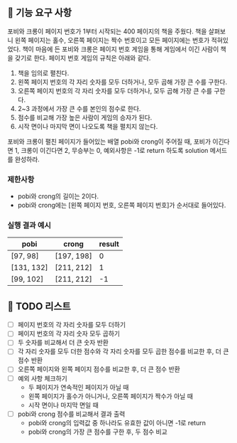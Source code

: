 ## 🚀 기능 요구 사항

포비와 크롱이 페이지 번호가 1부터 시작되는 400 페이지의 책을 주웠다. 책을 살펴보니 왼쪽 페이지는 홀수, 오른쪽 페이지는 짝수 번호이고 모든 페이지에는 번호가 적혀있었다. 책이 마음에 든 포비와 크롱은 페이지 번호 게임을 통해 게임에서 이긴 사람이 책을 갖기로 한다. 페이지 번호 게임의 규칙은 아래와 같다.

1. 책을 임의로 펼친다.
2. 왼쪽 페이지 번호의 각 자리 숫자를 모두 더하거나, 모두 곱해 가장 큰 수를 구한다.
3. 오른쪽 페이지 번호의 각 자리 숫자를 모두 더하거나, 모두 곱해 가장 큰 수를 구한다.
4. 2~3 과정에서 가장 큰 수를 본인의 점수로 한다.
5. 점수를 비교해 가장 높은 사람이 게임의 승자가 된다.
6. 시작 면이나 마지막 면이 나오도록 책을 펼치지 않는다.

포비와 크롱이 펼친 페이지가 들어있는 배열 pobi와 crong이 주어질 때, 포비가 이긴다면 1, 크롱이 이긴다면 2, 무승부는 0, 예외사항은 -1로 return 하도록 solution 메서드를 완성하라.

### 제한사항

- pobi와 crong의 길이는 2이다.
- pobi와 crong에는 [왼쪽 페이지 번호, 오른쪽 페이지 번호]가 순서대로 들어있다.

### 실행 결과 예시

| pobi       | crong      | result |
| ---------- | ---------- | ------ |
| [97, 98]   | [197, 198] | 0      |
| [131, 132] | [211, 212] | 1      |
| [99, 102]  | [211, 212] | -1     |

## 🎯 TODO 리스트

- [ ] 페이지 번호의 각 자리 숫자를 모두 더하기
- [ ] 페이지 번호의 각 자리 숫자 모두 곱하기 
- [ ] 두 숫자를 비교해서 더 큰 숫자 반환 
- [ ] 각 자리 숫자를 모두 더한 점수와 각 자리 숫자를 모두 곱한 점수를 비교한 후, 더 큰 점수 반환 
- [ ] 오른쪽 페이지와 왼쪽 페이지 점수를 비교한 후, 더 큰 점수 반환 
- [ ] 예외 사항 체크하기 
  - 두 페이지가 연속적인 페이지가 아닐 때 
  - 왼쪽 페이지가 홀수가 아니거나, 오른쪽 페이지가 짝수가 아닐 때 
  - 시작 면이나 마지막 면일 때 
- [ ] pobi와 crong 점수를 비교해서 결과 출력 
  - pobi와 crong의 입력값 중 하나라도 유효한 값이 아니면 -1로 return 
  - pobi와 crong의 가장 큰 점수를 구한 후, 두 점수 비교